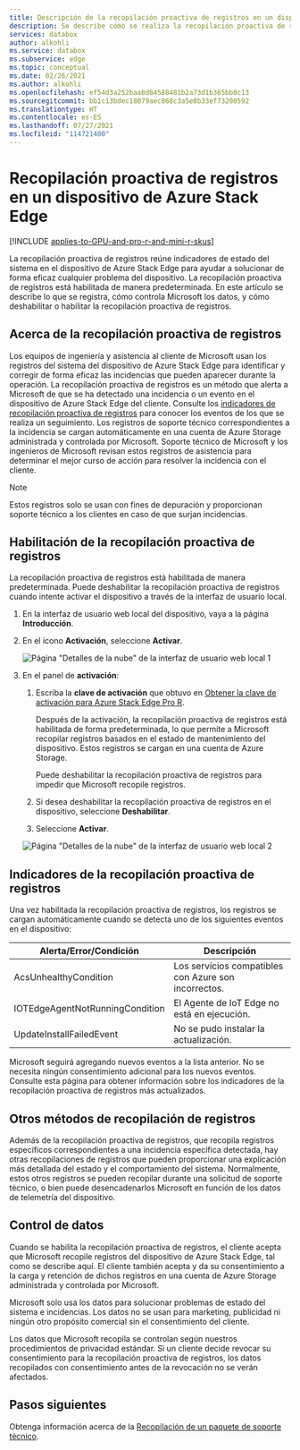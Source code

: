 ```yaml
---
title: Descripción de la recopilación proactiva de registros en un dispositivo de Azure Stack Edge Pro
description: Se describe cómo se realiza la recopilación proactiva de registros en un dispositivo de Azure Stack Edge Pro y cómo deshabilitarla.
services: databox
author: alkohli
ms.service: databox
ms.subservice: edge
ms.topic: conceptual
ms.date: 02/26/2021
ms.author: alkohli
ms.openlocfilehash: ef54d3a252baa8d84588481b2a73d1b365bb8c13
ms.sourcegitcommit: bb1c13bdec18079aec868c3a5e8b33ef73200592
ms.translationtype: HT
ms.contentlocale: es-ES
ms.lasthandoff: 07/27/2021
ms.locfileid: "114721400"
---
```

# <a name="proactive-log-collection-on-your-azure-stack-edge-device"></a>Recopilación proactiva de registros en un dispositivo de Azure Stack Edge

[!INCLUDE [applies-to-GPU-and-pro-r-and-mini-r-skus](../../includes/azure-stack-edge-applies-to-gpu-pro-r-mini-r-sku.md)]

La recopilación proactiva de registros reúne indicadores de estado del sistema en el dispositivo de Azure Stack Edge para ayudar a solucionar de forma eficaz cualquier problema del dispositivo. La recopilación proactiva de registros está habilitada de manera predeterminada. En este artículo se describe lo que se registra, cómo controla Microsoft los datos, y cómo deshabilitar o habilitar la recopilación proactiva de registros.

## <a name="about-proactive-log-collection"></a>Acerca de la recopilación proactiva de registros

Los equipos de ingeniería y asistencia al cliente de Microsoft usan los registros del sistema del dispositivo de Azure Stack Edge para identificar y corregir de forma eficaz las incidencias que pueden aparecer durante la operación. La recopilación proactiva de registros es un método que alerta a Microsoft de que se ha detectado una incidencia o un evento en el dispositivo de Azure Stack Edge del cliente. Consulte los [indicadores de recopilación proactiva de registros](#proactive-log-collection-indicators) para conocer los eventos de los que se realiza un seguimiento. Los registros de soporte técnico correspondientes a la incidencia se cargan automáticamente en una cuenta de Azure Storage administrada y controlada por Microsoft. Soporte técnico de Microsoft y los ingenieros de Microsoft revisan estos registros de asistencia para determinar el mejor curso de acción para resolver la incidencia con el cliente.

> [!NOTE]
> Estos registros solo se usan con fines de depuración y proporcionan soporte técnico a los clientes en caso de que surjan incidencias.


## <a name="enabling-proactive-log-collection"></a>Habilitación de la recopilación proactiva de registros

La recopilación proactiva de registros está habilitada de manera predeterminada. Puede deshabilitar la recopilación proactiva de registros cuando intente activar el dispositivo a través de la interfaz de usuario local. 

1. En la interfaz de usuario web local del dispositivo, vaya a la página **Introducción**.

2. En el icono **Activación**, seleccione **Activar**. 

    ![Página "Detalles de la nube" de la interfaz de usuario web local 1](./media/azure-stack-edge-pro-r-deploy-activate/activate-1.png)

3. En el panel de **activación**:

   1. Escriba la **clave de activación** que obtuvo en [Obtener la clave de activación para Azure Stack Edge Pro R](azure-stack-edge-pro-r-deploy-prep.md#get-the-activation-key).

      Después de la activación, la recopilación proactiva de registros está habilitada de forma predeterminada, lo que permite a Microsoft recopilar registros basados en el estado de mantenimiento del dispositivo. Estos registros se cargan en una cuenta de Azure Storage. 

      Puede deshabilitar la recopilación proactiva de registros para impedir que Microsoft recopile registros.

   1. Si desea deshabilitar la recopilación proactiva de registros en el dispositivo, seleccione **Deshabilitar**.

   1. Seleccione **Activar**.

   ![Página "Detalles de la nube" de la interfaz de usuario web local 2](./media/azure-stack-edge-pro-r-deploy-activate/activate-2.png)

## <a name="proactive-log-collection-indicators"></a>Indicadores de la recopilación proactiva de registros

Una vez habilitada la recopilación proactiva de registros, los registros se cargan automáticamente cuando se detecta uno de los siguientes eventos en el dispositivo:  


|Alerta/Error/Condición  |Descripción  |
|---------|---------|
|AcsUnhealthyCondition     |Los servicios compatibles con Azure son incorrectos.         |
|IOTEdgeAgentNotRunningCondition      |El Agente de IoT Edge no está en ejecución.         |
|UpdateInstallFailedEvent | No se pudo instalar la actualización.        |

 
Microsoft seguirá agregando nuevos eventos a la lista anterior. No se necesita ningún consentimiento adicional para los nuevos eventos. Consulte esta página para obtener información sobre los indicadores de la recopilación proactiva de registros más actualizados.    
 

## <a name="other-log-collection-methods"></a>Otros métodos de recopilación de registros

Además de la recopilación proactiva de registros, que recopila registros específicos correspondientes a una incidencia específica detectada, hay otras recopilaciones de registros que pueden proporcionar una explicación más detallada del estado y el comportamiento del sistema. Normalmente, estos otros registros se pueden recopilar durante una solicitud de soporte técnico, o bien puede desencadenarlos Microsoft en función de los datos de telemetría del dispositivo.

## <a name="handling-data"></a>Control de datos

Cuando se habilita la recopilación proactiva de registros, el cliente acepta que Microsoft recopile registros del dispositivo de Azure Stack Edge, tal como se describe aquí. El cliente también acepta y da su consentimiento a la carga y retención de dichos registros en una cuenta de Azure Storage administrada y controlada por Microsoft.

Microsoft solo usa los datos para solucionar problemas de estado del sistema e incidencias. Los datos no se usan para marketing, publicidad ni ningún otro propósito comercial sin el consentimiento del cliente. 

Los datos que Microsoft recopila se controlan según nuestros procedimientos de privacidad estándar. Si un cliente decide revocar su consentimiento para la recopilación proactiva de registros, los datos recopilados con consentimiento antes de la revocación no se verán afectados.

## <a name="next-steps"></a>Pasos siguientes

Obtenga información acerca de la [Recopilación de un paquete de soporte técnico](azure-stack-edge-gpu-troubleshoot.md#collect-support-package).